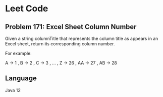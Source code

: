 # Leet Code
## Problem 171: Excel Sheet Column Number

Given a string columnTitle that represents the column title as appears in an Excel sheet, return its corresponding column number.

For example:

A -> 1 , B -> 2 , C -> 3 , ... , Z -> 26 , AA -> 27 , AB -> 28 

## Language
Java 12
